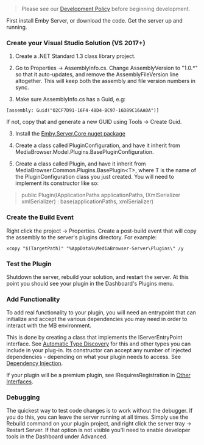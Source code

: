 >Please see our [Development Policy](Development-Policy) before beginning development.

First install Emby Server, or download the code. Get the server up and running.

### Create your Visual Studio Solution (VS 2017+)

1. Create a .NET Standard 1.3 class library project. 

2. Go to Properties -> AssemblyInfo.cs. Change AssemblyVersion to "1.0.*" so that it auto-updates, and remove the AssemblyFileVersion line altogether. This will keep both the assembly and file version numbers in sync.

2. Make sure AssemblyInfo.cs has a Guid, e.g:

`[assembly: Guid("02CF7D91-16F4-48D4-BC97-16D89C16AA0A")]`

If not, copy that and generate a new GUID using Tools -> Create Guid.

3. Install the [Emby.Server.Core nuget package](https://www.nuget.org/packages/MediaBrowser.Server.Core/)

4. Create a class called PluginConfiguration, and have it inherit from MediaBrowser.Model.Plugins.BasePluginConfiguration.

5. Create a class called Plugin, and have it inherit from MediaBrowser.Common.Plugins.BasePlugin&lt;T&gt;, where T is the name of the PluginConfiguration class you just created.  You will need to implement its constructor like so:

> public Plugin(IApplicationPaths applicationPaths, IXmlSerializer xmlSerializer) : base(applicationPaths, xmlSerializer)

### Create the Build Event

Right click the project -> Properties. Create a post-build event that will copy the assembly to the server's plugins directory. For example:

`xcopy "$(TargetPath)" "%AppData%\MediaBrowser-Server\Plugins\" /y`

### Test the Plugin

Shutdown the server, rebuild your solution, and restart the server. At this point you should see your plugin in the Dashboard's Plugins menu.

### Add Functionality

To add real functionality to your plugin, you will need an entrypoint that can initialize and accept the various dependencies you may need in order to interact with the MB environment.

This is done by creating a class that implements the IServerEntryPoint interface.  See [Automatic Type Discovery](Automatic-Type-Discovery) for this and other types you can include in your plug-in. Its constructor can accept any number of injected dependencies - depending on what your plugin needs to access.  See [Dependency Injection](Dependency-Injection).

If your plugin will be a premium plugin, see IRequiresRegistration in [Other Interfaces](Other-Interfaces).

### Debugging

The quickest way to test code changes is to work without the debugger. If you do this, you can leave the server running at all times. Simply use the Rebuild command on your plugin project, and right click the server tray -> Restart Server. If that option is not visible you'll need to enable developer tools in the Dashboard under Advanced.